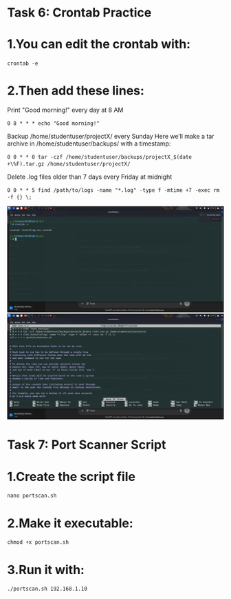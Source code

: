 # Task 6: Crontab Practice

# 1.You can edit the crontab with:
```
crontab -e
```
# 2.Then add these lines:
Print "Good morning!" every day at 8 AM
```
0 8 * * * echo "Good morning!"
```
Backup /home/studentuser/projectX/ every Sunday
Here we’ll make a tar archive in /home/studentuser/backups/ with a timestamp:
```
0 0 * * 0 tar -czf /home/studentuser/backups/projectX_$(date +\%F).tar.gz /home/studentuser/projectX/
```
Delete .log files older than 7 days every Friday at midnight
````
0 0 * * 5 find /path/to/logs -name "*.log" -type f -mtime +7 -exec rm -f {} \;
````
![](https://github.com/Mohamedirfan4739/Poc-2/blob/2413def1c96d169a186c6dec9bfc5cb5ab299406/Screenshot_2025-08-03_17_10_09.png)
![](https://github.com/Mohamedirfan4739/Poc-2/blob/0daa07785b20fc8d98218559f1f9d0df7fb18cda/Screenshot_2025-08-03_17_10_01.png)

# Task 7: Port Scanner Script

# 1.Create the script file
```
nano portscan.sh
```
# 2.Make it executable:
```
chmod +x portscan.sh
```
# 3.Run it with:
```
./portscan.sh 192.168.1.10
```
